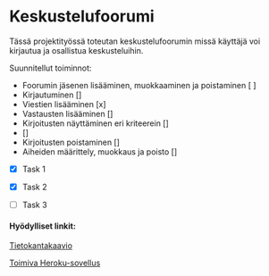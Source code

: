 # Keskustelufoorumi
Tässä projektityössä toteutan keskustelufoorumin missä käyttäjä voi kirjautua ja osallistua keskusteluihin.

Suunnitellut toiminnot:

* Foorumin jäsenen lisääminen, muokkaaminen ja poistaminen [ ]
* Kirjautuminen []
* Viestien lisääminen [x]
* Vastausten lisääminen []
* Kirjoitusten näyttäminen eri kriteerein []
*  []
* Kirjoitusten poistaminen []
* Aiheiden määrittely, muokkaus ja poisto []
* [x] Task 1
* [x] Task 2
* [ ] Task 3


#### Hyödylliset linkit:
[Tietokantakaavio](https://raw.githubusercontent.com/H4m5t3r/Keskustelufoorumi/master/documentation/Tietokantasovellus%20tietokantakaavio.png)

[Toimiva Heroku-sovellus](https://tsoha-k2020-keskustelufoorumi.herokuapp.com/)
